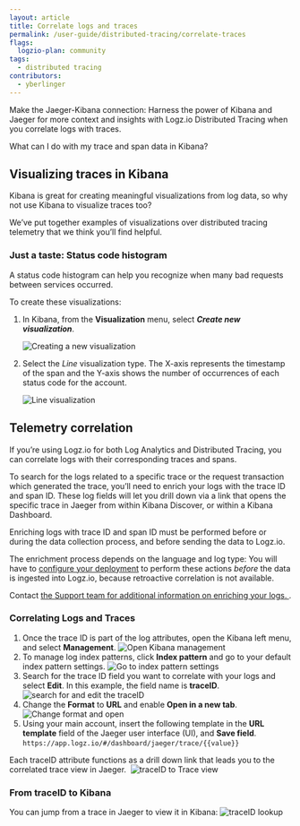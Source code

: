 ```yaml
---
layout: article
title: Correlate logs and traces
permalink: /user-guide/distributed-tracing/correlate-traces
flags:
  logzio-plan: community
tags:
  - distributed tracing
contributors:
  - yberlinger
---
```

Make the Jaeger-Kibana connection: Harness the power of Kibana and Jaeger for more context and insights with Logz.io Distributed Tracing when you correlate logs with traces.

What can I do with my trace and span data in Kibana?

## Visualizing traces in Kibana

Kibana is great for creating meaningful visualizations from log data, so why not use Kibana to visualize traces too? 

We’ve put together examples of visualizations over distributed tracing telemetry that we think you’ll find helpful. 

  
  
### Just a taste: Status code histogram

A status code histogram can help you recognize when many bad requests between services occurred.

To create these visualizations:

1. In Kibana, from the **Visualization** menu, select **_Create new visualization_**.

    ![Creating a new visualization](https://dytvr9ot2sszz.cloudfront.net/logz-docs/distributed-tracing/kibana_histogram.png)

2. Select the *Line* visualization type. 
    The X-axis represents the timestamp of the span and the Y-axis shows the number of occurrences of each status code for the account.

    ![Line visualization](https://dytvr9ot2sszz.cloudfront.net/logz-docs/distributed-tracing/kibana_line_vis.png)

## Telemetry correlation

If you’re using Logz.io for both Log Analytics and Distributed Tracing, you can correlate logs with their corresponding traces and spans.

To search for the logs related to a specific trace or the request transaction which generated the trace, you’ll need to enrich your logs with the trace ID and span ID. These log fields will let you drill down via a link that opens the specific trace in Jaeger from within Kibana Discover, or within a Kibana Dashboard.

Enriching logs with trace ID and span ID must be performed before or during the data collection process, and before sending the data to Logz.io.

The enrichment process depends on the language and log type: You will have to [configure your deployment](/user-guide/distributed-tracing/deploying-components) to perform these actions _before_ the data is ingested into Logz.io, because retroactive correlation is not available.  

Contact <a class="intercom-launch" href="mailto:help@logz.io">the Support team for additional information on enriching your logs. </a>.

### Correlating Logs and Traces

1. Once the trace ID is part of the log attributes, open the Kibana left menu, and select **Management**.
    ![Open Kibana management](https://dytvr9ot2sszz.cloudfront.net/logz-docs/distributed-tracing/log_trace1.png)
2. To manage log index patterns, click **Index pattern** and go to your default index pattern settings.
    ![Go to index pattern settings](https://dytvr9ot2sszz.cloudfront.net/logz-docs/distributed-tracing/log_trace2.png)
3. Search for the trace ID field you want to correlate with your logs and select **Edit**. In this example, the field name is **traceID**.
    ![search for and edit the traceID](https://dytvr9ot2sszz.cloudfront.net/logz-docs/distributed-tracing/log_trace3.png)
4. Change the **Format** to **URL** and enable **Open in a new tab**.
    ![Change format and open](https://dytvr9ot2sszz.cloudfront.net/logz-docs/distributed-tracing/log_trace4a.png)
5. Using your main account, insert the following template in the **URL template** field of the Jaeger user interface (UI), and **Save field**. 
    `https://app.logz.io/#/dashboard/jaeger/trace/{{value}}`

Each traceID attribute functions as a drill down link that leads you to the correlated trace view in Jaeger. 
![traceID to Trace view](https://dytvr9ot2sszz.cloudfront.net/logz-docs/distributed-tracing/log_trace5.png)


### From traceID to Kibana
You can jump from a trace in Jaeger to view it in Kibana: 
![traceID lookup](https://dytvr9ot2sszz.cloudfront.net/logz-docs/distributed-tracing/view-in-kibana.png)